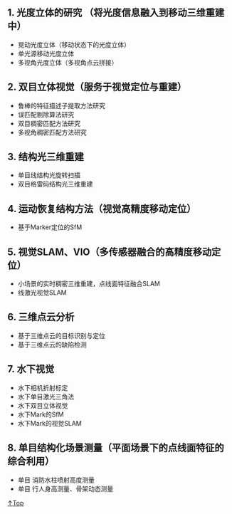 ## 1. 光度立体的研究 （将光度信息融入到移动三维重建中）
- 晃动光度立体（移动状态下的光度立体）
- 单光源移动光度立体
- 多视角光度立体（多视角点云拼接）

## 2. 双目立体视觉（服务于视觉定位与重建）
- 鲁棒的特征描述子提取方法研究
- 误匹配剔除算法研究
- 双目稠密匹配方法研究
- 多视角稠密匹配方法研究

## 3. 结构光三维重建
- 单目线结构光旋转扫描
- 双目格雷码结构光三维重建

## 4. 运动恢复结构方法（视觉高精度移动定位）
- 基于Marker定位的SfM

## 5. 视觉SLAM、VIO（多传感器融合的高精度移动定位）
- 小场景的实时稠密三维重建，点线面特征融合SLAM
- 线激光视觉SLAM

## 6. 三维点云分析
- 基于三维点云的目标识别与定位
- 基于三维点云的缺陷检测
 
## 7. 水下视觉
- 水下相机折射标定
- 水下单目激光三角法
- 水下双目立体视觉
- 水下Mark的SfM
- 水下Mark的视觉SLAM

## 8. 单目结构化场景测量（平面场景下的点线面特征的综合利用）
- 单目 消防水柱喷射高度测量
- 单目 行人身高测量、骨架动态测量

[↑Top](#Top)
